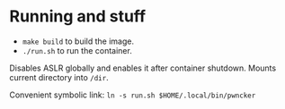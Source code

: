 # Running and stuff

- `make build` to build the image.
- `./run.sh` to run the container.

Disables ASLR globally and enables it after container shutdown.
Mounts current directory into `/dir`.

Convenient symbolic link:
`ln -s run.sh $HOME/.local/bin/pwncker`

